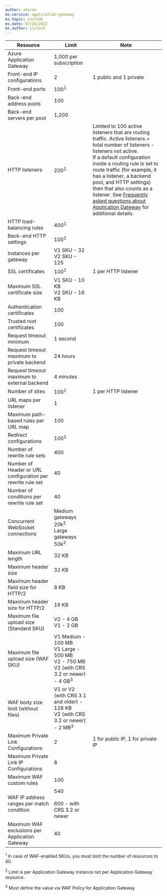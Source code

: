 ```yaml
---
author: vhorne
ms.service: application-gateway
ms.topic: include
ms.date: 07/25/2022
ms.author: victorh
---
```

| Resource | Limit | Note |
| --- | --- | --- |
| Azure Application Gateway |1,000 per subscription | |
| Front-end IP configurations |2 |1 public and 1 private |
| Front-end ports |100<sup>1</sup> | |
| Back-end address pools |100 | |
| Back-end servers per pool |1,200 | |
| HTTP listeners |200<sup>1</sup> |Limited to 100 active listeners that are routing traffic. Active listeners = total number of listeners - listeners not active.<br>If a default configuration inside a routing rule is set to route traffic (for example, it has a listener, a backend pool, and HTTP settings) then that also counts as a listener. See [Frequently asked questions about Application Gateway](../articles/application-gateway/application-gateway-faq.yml#what-is-considered-an-active-listener-versus-inactive-listener) for additional details.|
| HTTP load-balancing rules |400<sup>1</sup> | |
| Back-end HTTP settings |100<sup>1</sup> | |
| Instances per gateway |V1 SKU - 32<br>V2 SKU - 125 | |
| SSL certificates |100<sup>1</sup> |1 per HTTP listener |
| Maximum SSL certificate size |V1 SKU - 10 KB<br>V2 SKU - 16 KB| |
| Authentication certificates |100 | |
| Trusted root certificates |100 | |
| Request timeout minimum |1 second | |
| Request timeout maximum to private backend |24 hours | |
| Request timeout maximum to external backend |4 minutes | |
| Number of sites |100<sup>1</sup> |1 per HTTP listener |
| URL maps per listener |1 | |
| Maximum path-based rules per URL map|100||
| Redirect configurations |100<sup>1</sup>| |
| Number of rewrite rule sets |400| |
| Number of Header or URL configuration per rewrite rule set|40| |
| Number of conditions per rewrite rule set|40| |
| Concurrent WebSocket connections |Medium gateways 20k<sup>2</sup><br> Large gateways 50k<sup>2</sup>| |
| Maximum URL length|32 KB| |
| Maximum header size|32 KB| |
| Maximum header field size for HTTP/2|8 KB| |
| Maximum header size for HTTP/2|16 KB| |
| Maximum file upload size (Standard SKU) |V2 - 4 GB<br>V1 - 2 GB | |
| Maximum file upload size (WAF SKU) |V1 Medium - 100 MB<br>V1 Large - 500 MB<br>V2 - 750 MB<br>V2 (with CRS 3.2 or newer) - 4 GB<sup>3</sup>| |
| WAF body size limit (without files)|V1 or V2 (with CRS 3.1 and older) - 128 KB<br>V2 (with CRS 3.2 or newer) - 2 MB<sup>3</sup>| |
| Maximum Private Link Configurations| 2 | 1 for public IP, 1 for private IP |
| Maximum Private Link IP Configurations| 8 | |
| Maximum WAF custom rules|100||
|WAF IP address ranges per match condition|540<br><br>600 - with CRS 3.2 or newer|
| Maximum WAF exclusions per Application Gateway|40||

<sup>1</sup> In case of WAF-enabled SKUs, you must limit the number of resources to 40.

<sup>2</sup> Limit is per Application Gateway instance not per Application Gateway resource.

<sup>3</sup> Must define the value via WAF Policy for Application Gateway
